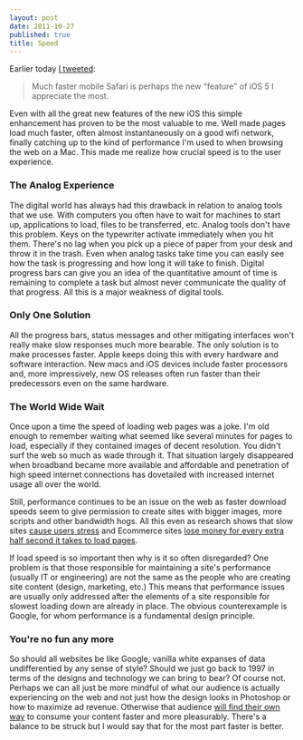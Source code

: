 ```yaml
---
layout: post
date: 2011-10-27
published: true
title: Speed
---
```


Earlier today [I tweeted][1]: 

> Much faster mobile Safari is perhaps the new "feature" of iOS 5 I appreciate the most. 

Even with all the great new features of the new iOS this simple enhancement has proven to be the most valuable to me. Well made pages load much faster, often almost instantaneously on a good wifi network, finally catching up to the kind of performance I'm used to when browsing the web on a Mac. This made me realize how crucial speed is to the user experience.

### The Analog Experience ###

The digital world has always had this drawback in relation to analog tools that we use. With computers you often have to wait for machines to start up, applications to load, files to be transferred, etc. Analog tools don't have this problem. Keys on the typewriter activate immediately when you hit them.  There's no lag when you pick up a piece of paper from your desk and throw it in the trash. Even when analog tasks take time you can easily see how the task is progressing and how long it will take to finish. Digital progress bars can give you an idea of the quantitative amount of time is remaining to complete a task but almost never communicate the quality of that progress. All this is a major weakness of digital tools. 

### Only One Solution

All the progress bars, status messages and other mitigating interfaces won't really make slow responses much more bearable. The only solution is to make processes faster. Apple keeps doing this with every hardware and software interaction. New macs and iOS devices include faster processors and, more impressively, new OS releases often run faster than their predecessors even on the same hardware. 

### The World Wide Wait ###

Once upon a time the speed of loading web pages was a joke. I'm old enough to remember waiting what seemed like several minutes for pages to load, especially if they contained images of decent resolution. You didn't surf the web so much as wade through it. That situation largely disappeared when broadband became more available and affordable and penetration of high speed internet connections has dovetailed with increased internet usage all over the world. 

Still, performance continues to be an issue on the web as faster download speeds seem to give permission to create sites with bigger images, more scripts and other bandwidth hogs. All this even as research shows that slow sites [cause users stress][2] and Ecommerce sites [lose money for every extra half second it takes to load pages][3]. 

If load speed is so important then why is it so often disregarded? One problem is that those responsible for maintaining a site's performance (usually IT or engineering) are not the same as the people who are creating site content (design, marketing, etc.) This means that performance issues are usually only addressed after the elements of a site responsible for slowest loading down are already in place. The obvious counterexample is Google, for whom performance is a fundamental design principle.

### You're no fun any more

So should all websites be like Google, vanilla white expanses of data undifferentied by any sense of style? Should we just go back to 1997 in terms of the designs and technology we can bring to bear? Of course not. Perhaps we can all just be more mindful of what our audience is actually experiencing on the web and not just how the design looks in Photoshop or how to maximize ad revenue. Otherwise that audience [will find their own way][4] to consume your content faster and more pleasurably. There's a balance to be struck but I would say that for the most part faster is better.  

[1]: https://twitter.com/thechinnster/status/129710856605925377
[2]: http://www.webperformancetoday.com/2011/02/24/website-performance-web-stress/ "This is your brain on a slow website: Lab experiments quantify “web stress”"
[3]: http://www.slideshare.net/dyninc/the-user-and-business-impact-of-server-delays-additional-bytes-and-http-chunking-in-web-search-presentation
[4]: http://blog.readability.com/2011/05/and-what-of-art-direction/